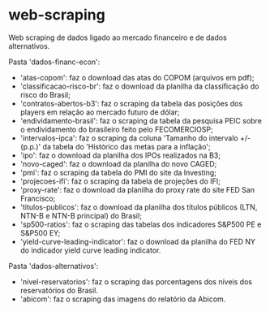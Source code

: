 # web-scraping
Web scraping de dados ligado ao mercado financeiro e de dados alternativos.

Pasta 'dados-financ-econ':
- 'atas-copom': faz o download das atas do COPOM (arquivos em pdf);
- 'classificacao-risco-br': faz o download da planilha da classificação do risco do Brasil;
- 'contratos-abertos-b3': faz o scraping da tabela das posições dos players em relação ao mercado futuro de dólar;
- 'endividamento-brasil': faz o scraping da tabela da pesquisa PEIC sobre o endividamento do brasileiro feito pelo FECOMERCIOSP;
- 'intervalos-ipca': faz o scraping da coluna 'Tamanho do intervalo +/- (p.p.)' da tabela do 'Histórico das metas para a inflação';
- 'ipo': faz o download da planilha dos IPOs realizados na B3;
- 'novo-caged': faz o download da planilha do novo CAGED;
- 'pmi': faz o scraping da tabela do PMI do site da Investing;
- 'projecoes-ifi': faz o scraping da tabela de projeções do IFI;
- 'proxy-rate': faz o download da planilha do proxy rate do site FED San Francisco;
- 'titulos-publicos': faz o download da planilha dos títulos públicos (LTN, NTN-B e NTN-B principal) do Brasil;
- 'sp500-ratios': faz o scraping das tabelas dos indicadores S&P500 PE e S&P500 EY;
- 'yield-curve-leading-indicator': faz o download da planilha do FED NY do indicador yield curve leading indicator.

Pasta 'dados-alternativos':
- 'nivel-reservatorios': faz o scraping das porcentagens dos níveis dos reservatórios do Brasil.
- 'abicom': faz o scraping das imagens do relatório da Abicom.
